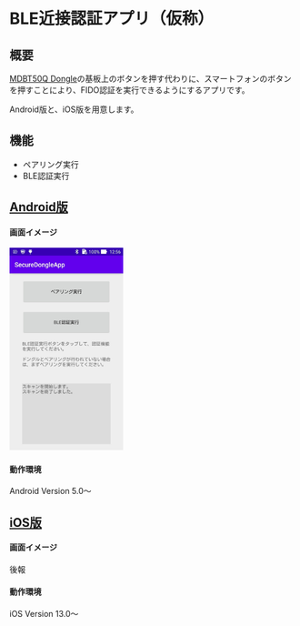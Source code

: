 # BLE近接認証アプリ（仮称）

## 概要
[MDBT50Q Dongle](../../FIDO2Device/MDBT50Q_Dongle/README.md)の基板上のボタンを押す代わりに、スマートフォンのボタンを押すことにより、FIDO認証を実行できるようにするアプリです。

Android版と、iOS版を用意します。

## 機能
* ペアリング実行
* BLE認証実行

## [Android版](Android)

#### 画面イメージ
<img src="Android/assets01/0001.jpg" width="200">

#### 動作環境
Android Version 5.0〜

## [iOS版](iOS)

#### 画面イメージ
後報

#### 動作環境
iOS Version 13.0〜
